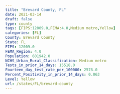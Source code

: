 ```yaml
---
title: "Brevard County, FL"
date: 2021-03-14
draft: false
type: county
tags: [FIPS:12009.0,FEMA:4.0,Medium metro,Yellow]
categories: [FL]
County: Brevard County
State: FL
FIPS: 12009.0
FEMA_Region: 4.0
Population: 601942.0
NCHS_Urban_Rural_Classification: Medium metro
Tests_in_prior_14_days: 15518.0
Fourteen_day_test_rate_per_100000: 2578.0
Percent_Positivity_in_prior_14_days: 0.063
Level: Yellow
url: /states/FL/brevard-county
---
```



